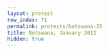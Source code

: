 ```yaml
---
layout: protest
row_index: 71
permalink: protests/botswana-23
title: Botswana, January 2012
hidden: true
---
```

